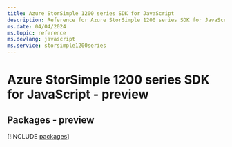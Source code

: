 ```yaml
---
title: Azure StorSimple 1200 series SDK for JavaScript
description: Reference for Azure StorSimple 1200 series SDK for JavaScript
ms.date: 04/04/2024
ms.topic: reference
ms.devlang: javascript
ms.service: storsimple1200series
---
```

# Azure StorSimple 1200 series SDK for JavaScript - preview
## Packages - preview
[!INCLUDE [packages](storsimple-1200-series-index.md)]